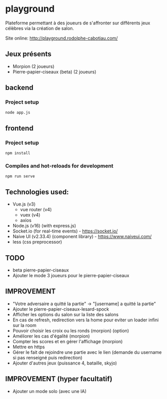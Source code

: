 # playground
Plateforme permettant à des joueurs de s'affronter sur différents jeux célèbres via la création de salon.

Site online: http://playground.rodolphe-cabotiau.com/

## Jeux présents

- Morpion (2 joueurs)
- Pierre-papier-ciseaux (beta) (2 joueurs)

## backend 

### Project setup
```
node app.js
```

## frontend

### Project setup
```
npm install
```

### Compiles and hot-reloads for development
```
npm run serve
```


## Technologies used:

- Vue.js (v3)
  - vue router (v4)
  - vuex (v4)
  - axios
- Node.js (v16) (with express.js)
- Socket.io (for real-time events) - https://socket.io/
- Naive UI (v2.33.4) (component library) - https://www.naiveui.com/
- less (css preprocessor)

## TODO

- beta pierre-papier-ciseaux
- Ajouter le mode 3 joueurs pour le pierre-papier-ciseaux

## IMPROVEMENT

- "Votre adversaire a quitté la partie" -> "[username] a quitté la partie"
- Ajouter le pierre-papier-ciseaux-lesard-spock
- Afficher les options du salon sur la liste des salons
- En cas de refresh, redirection vers la home pour eviter un loader infini sur la room
- Pouvoir choisir les croix ou les ronds (morpion) (option)
- Améliorer les cas d'égalité (morpion)
- Compter les scores et en gérer l'affichage (morpion)
- Mettre en https
- Gérer le fait de rejoindre une partie avec le lien (demande du username si pas renseigné puis redirection)
- Ajouter d'autres jeux (puissance 4, bataille, skyjo)

## IMPROVEMENT (hyper facultatif)

- Ajouter un mode solo (avec une IA)